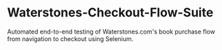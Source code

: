 # Waterstones-Checkout-Flow-Suite
Automated end-to-end testing of Waterstones.com's book purchase flow from navigation to checkout using Selenium.
